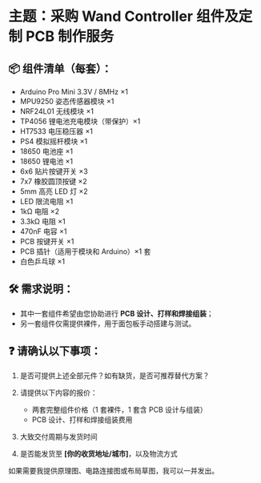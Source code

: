 # 主题：采购 Wand Controller 组件及定制 PCB 制作服务

## 📦 组件清单（每套）：

* Arduino Pro Mini 3.3V / 8MHz ×1
* MPU9250 姿态传感器模块 ×1
* NRF24L01 无线模块 ×1
* TP4056 锂电池充电模块（带保护）×1
* HT7533 电压稳压器 ×1
* PS4 模拟摇杆模块 ×1
* 18650 电池座 ×1
* 18650 锂电池 ×1
* 6x6 贴片按键开关 ×3
* 7x7 橡胶圆顶按键 ×2
* 5mm 高亮 LED 灯 ×2
* LED 限流电阻 ×1
* 1kΩ 电阻 ×2
* 3.3kΩ 电阻 ×1
* 470nF 电容 ×1
* PCB 按键开关 ×1
* PCB 插针（适用于模块和 Arduino）×1 套
* 白色乒乓球 ×1

## 🛠️ 需求说明：

* 其中一套组件希望由您协助进行 **PCB 设计、打样和焊接组装**；
* 另一套组件仅需提供裸件，用于面包板手动搭建与测试。

## ❓ 请确认以下事项：

1. 是否可提供上述全部元件？如有缺货，是否可推荐替代方案？
2. 请提供以下内容的报价：

   * 两套完整组件价格（1 套裸件，1 套含 PCB 设计与组装）
   * PCB 设计、打样和焊接组装费用
3. 大致交付周期与发货时间
4. 是否能发货至 **\[你的收货地址/城市]**，以及物流方式

如果需要我提供原理图、电路连接图或布局草图，我可以一并发出。
 